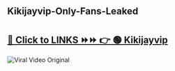 
 ## Kikijayvip-Only-Fans-Leaked

# <h2><a href="https://clipsfans.com/Kikijayvip&ref=git">🔗 Click to LINKS ⏩⏩ 👉 🟢 Kikijayvip </a></h2>

<a href="https://clipsfans.com/Kikijayvip&ref=git" rel="nofollow" data-target="animated-image.originalLink"><img src="https://i.ibb.co.com/xMMVF88/686577567.gif" alt="Viral Video Original" style="max-width: 100%; display: inline-block;" data-target="animated-image.originalImage"></a>
